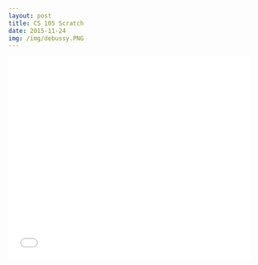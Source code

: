 ```yaml
---
layout: post
title: CS 105 Scratch
date: 2015-11-24
img: /img/debussy.PNG
---
```


<iframe allowtransparency="true" width="485" height="402" src="//scratch.mit.edu/projects/embed/74916728/?autostart=false" frameborder="0" allowfullscreen></iframe>
